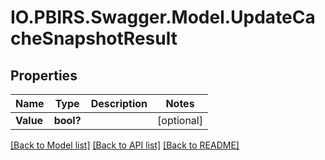 # IO.PBIRS.Swagger.Model.UpdateCacheSnapshotResult
## Properties

Name | Type | Description | Notes
------------ | ------------- | ------------- | -------------
**Value** | **bool?** |  | [optional] 

[[Back to Model list]](../README.md#documentation-for-models) [[Back to API list]](../README.md#documentation-for-api-endpoints) [[Back to README]](../README.md)

